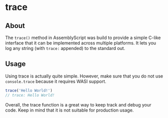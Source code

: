 # trace

## About

The `trace()` method in AssemblyScript was build  to provide a simple C-like interface that it can be implemented across multiple platforms. It lets you log any string \(with `trace:`  appended\) to the standard out.

## Usage

Using trace is actually quite simple. However, make sure that you do not use `console.trace` because it requires WASI support.

```javascript
trace('Hello World!')
// trace: Hello World!
```

Overall, the trace function is a great way to keep track and debug your code. Keep in mind that it is not suitable for production usage.

